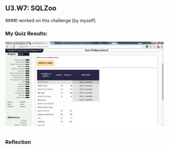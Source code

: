 ## U3.W7: SQLZoo

####I worked on this challenge [by myself].



### My Quiz Results:
<!-- Include the link to your image (saved in the imgs folder) to display it inline. -->
<img src="https://github.com/phillipcrawford/phase_0_unit_3/blob/master/week_7/imgs/sqlzoo_quiz.jpg" title="Hosted by imgur.com"/>




### Reflection